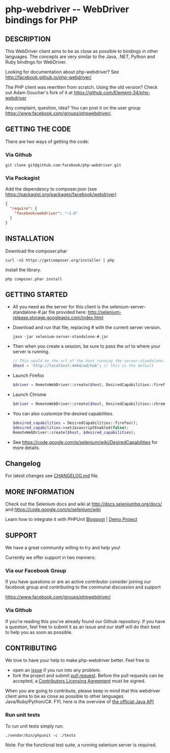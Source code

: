 php-webdriver -- WebDriver bindings for PHP
===========================================

##  DESCRIPTION

This WebDriver client aims to be as close as possible to bindings in other languages. The concepts are very similar to the Java, .NET, Python and Ruby bindings for WebDriver.

Looking for documentation about php-webdriver? See http://facebook.github.io/php-webdriver/

The PHP client was rewritten from scratch. Using the old version? Check out Adam Goucher's fork of it at https://github.com/Element-34/php-webdriver

Any complaint, question, idea? You can post it on the user group https://www.facebook.com/groups/phpwebdriver/.

##  GETTING THE CODE

There are two ways of getting the code:

### Via Github
    git clone git@github.com:facebook/php-webdriver.git

### Via Packagist
Add the dependency to composer.json (see https://packagist.org/packages/facebook/webdriver)

```json
{
  "require": {
    "facebook/webdriver": "~1.0"
  }
}
```

## INSTALLATION

Download the composer.phar

    curl -sS https://getcomposer.org/installer | php

Install the library.

    php composer.phar install


##  GETTING STARTED

*   All you need as the server for this client is the selenium-server-standalone-#.jar file provided here: http://selenium-release.storage.googleapis.com/index.html

*   Download and run that file, replacing # with the current server version.

    ```
    java -jar selenium-server-standalone-#.jar
    ```

*   Then when you create a session, be sure to pass the url to where your server is running.

    ```php
    // This would be the url of the host running the server-standalone.jar
    $host = 'http://localhost:4444/wd/hub'; // this is the default
    ```

*   Launch Firefox

    ```php
    $driver = RemoteWebDriver::create($host, DesiredCapabilities::firefox());
    ```

*   Launch Chrome

    ```php
    $driver = RemoteWebDriver::create($host, DesiredCapabilities::chrome());
    ```

*   You can also customize the desired capabilities.

    ```php
    $desired_capabilities = DesiredCapabilities::firefox();
    $desired_capabilities->setJavascriptEnabled(false);
    RemoteWebDriver::create($host, $desired_capabilities);
    ```

* See https://code.google.com/p/selenium/wiki/DesiredCapabilities for more details.

## Changelog
For latest changes see [CHANGELOG.md](CHANGELOG.md) file.

## MORE INFORMATION

Check out the Selenium docs and wiki at http://docs.seleniumhq.org/docs/ and https://code.google.com/p/selenium/wiki

Learn how to integrate it with PHPUnit [Blogpost](http://codeception.com/11-12-2013/working-with-phpunit-and-selenium-webdriver.html) | [Demo Project](https://github.com/DavertMik/php-webdriver-demo)

## SUPPORT

We have a great community willing to try and help you!

Currently we offer support in two manners:

### Via our Facebook Group

If you have questions or are an active contributor consider joining our facebook group and contributing to the communal discussion and support

https://www.facebook.com/groups/phpwebdriver/

### Via Github

If you're reading this you've already found our Github repository. If you have a question, feel free to submit it as an issue and our staff will do their best to help you as soon as possible.

## CONTRIBUTING

We love to have your help to make php-webdriver better. Feel free to 

*   open an [issue](https://github.com/facebook/php-webdriver/issues) if you run into any problem. 
*   fork the project and submit [pull request](https://github.com/facebook/php-webdriver/pulls). Before the pull requests can be accepted, a [Contributors Licensing Agreement](http://developers.facebook.com/opensource/cla) must be signed. 

When you are going to contribute, please keep in mind that this webdriver client aims to be as close as possible to other languages Java/Ruby/Python/C#.
FYI, here is the overview of [the official Java API](http://selenium.googlecode.com/svn/trunk/docs/api/java/index.html?overview-summary.html)

### Run unit tests

To run unit tests simply run:

    ./vendor/bin/phpunit -c ./tests

Note: For the functional test suite, a running selenium server is required.
